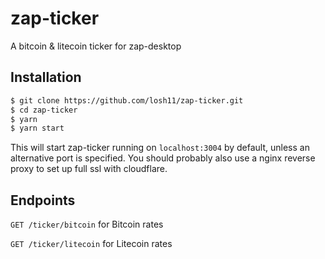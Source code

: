 # zap-ticker
A bitcoin &amp; litecoin ticker for zap-desktop

## Installation

```sh
$ git clone https://github.com/losh11/zap-ticker.git
$ cd zap-ticker
$ yarn
$ yarn start
```

This will start zap-ticker running on `localhost:3004` by default, unless an alternative port is specified. You should probably also use a nginx reverse proxy to set up full ssl with cloudflare.

## Endpoints

`GET /ticker/bitcoin` for Bitcoin rates

`GET /ticker/litecoin` for Litecoin rates
